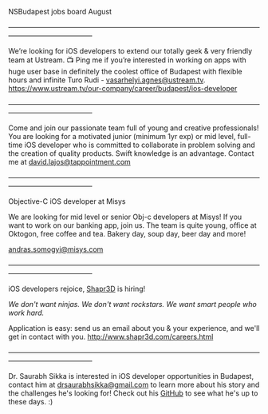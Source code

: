 NSBudapest jobs board August

————————————————————————————————————————————————

We’re looking for iOS developers to extend our totally geek & very friendly team at Ustream. 📺 Ping me if you’re interested in working on apps with huge user base in definitely the coolest office of Budapest with flexible hours and infinite Turo Rudi - [vasarhelyi.agnes@ustream.tv](mailto:vasarhelyi.agnes@ustream.tv). https://www.ustream.tv/our-company/career/budapest/ios-developer

————————————————————————————————————————————————

Come and join our passionate team full of young and creative professionals! You are looking for a motivated junior (minimum 1yr exp) or mid level, full-time iOS developer who is committed to collaborate in problem solving and the creation of quality products. Swift knowledge is an advantage. Contact me at [david.lajos@tappointment.com](mailto:david.lajos@tappointment.com)

————————————————————————————————————————————————

Objective-C iOS developer at Misys

We are looking for mid level or senior Obj-c developers at Misys!
If you want to work on our banking app, join us. The team is quite young, office at Oktogon, free coffee and tea.
Bakery day, soup day, beer day and more!

[andras.somogyi@misys.com](mailto:andras.somogyi@misys.com)

————————————————————————————————————————————————

iOS developers rejoice, [Shapr3D](http://www.shapr3d.com/) is hiring!

*We don't want ninjas. We don't want rockstars. We want smart people who work hard.*

Application is easy: send us an email about you & your experience, and we'll get in contact with you. http://www.shapr3d.com/careers.html

————————————————————————————————————————————————

Dr. Saurabh Sikka is interested in iOS developer opportunities in Budapest, contact him at [drsaurabhsikka@gmail.com](drsaurabhsikka@gmail.com) to learn more about his story and the challenges he's looking for! Check out his [GitHub](https://github.com/nacicatus) to see what he's up to these days. :)
